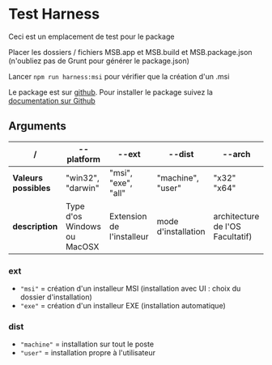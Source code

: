 # Test Harness
Ceci est un emplacement de test pour le package

Placer les dossiers / fichiers MSB.app et MSB.build et MSB.package.json (n'oubliez pas de Grunt pour générer le package.json)

Lancer `npm run harness:msi` pour vérifier que la création d'un .msi

Le package est sur [github](https://github.com/swl-sante/electron-wix-msi/packages).
Pour installer le package suivez la [documentation sur Github](https://help.github.com/en/github/managing-packages-with-github-packages/configuring-npm-for-use-with-github-packages#installing-a-package) 

## Arguments

| /                     | --platform                 | --ext                     | --dist              | --arch                             |
|-----------------------|----------------------------|---------------------------|---------------------|----------------------------------|
| **Valeurs possibles** | "win32", "darwin"          | "msi", "exe", "all"       | "machine", "user"   | "x32" "x64"                      |
| **description**       | Type d'os Windows ou MacOSX| Extension de l'installeur | mode d'installation | architecture de l'OS Facultatif) |

### ext

* `"msi"` = création d'un installeur MSI (installation avec UI : choix du dossier d'installation)
* `"exe"` = création d'un installeur EXE (installation automatique)

### dist 

* `"machine"` = installation sur tout le poste
* `"user"` = installation propre à l'utilisateur

